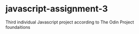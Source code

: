 # javascript-assignment-3
Third individual Javascript project according to The Odin Project foundaitions 
